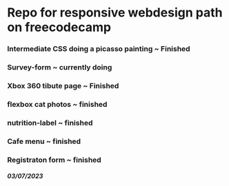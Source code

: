 # Repo for responsive webdesign path on freecodecamp

### Intermediate CSS doing a picasso painting ~ Finished
### Survey-form ~ currently doing

### Xbox 360 tibute page ~ Finished
### flexbox cat photos ~ finished

### nutrition-label ~ finished

### Cafe menu ~ finished

### Registraton form ~ finished

##### 03/07/2023
